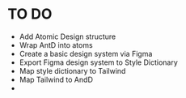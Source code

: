 # TO DO
- Add Atomic Design structure
- Wrap AntD into atoms
- Create a basic design system via Figma
- Export Figma design system to Style Dictionary
- Map style dictionary to Tailwind
- Map Tailwind to AndD
- 